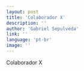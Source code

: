 ```yaml
---
layout: post
title: 'Colaborador X'
description: ''
author: 'Gabriel Sepulveda'
link: ''
language: 'pt-br'
image: ''
---
```


Colaborador X
